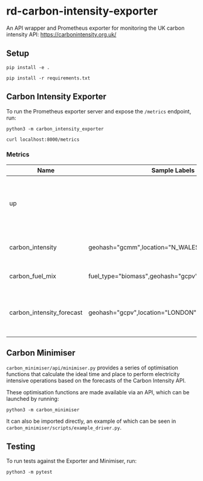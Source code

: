 # rd-carbon-intensity-exporter
An API wrapper and Prometheus exporter for monitoring the UK carbon intensity API: https://carbonintensity.org.uk/

## Setup
`pip install -e .`

`pip install -r requirements.txt`

## Carbon Intensity Exporter

To run the Prometheus exporter server and expose the `/metrics` endpoint, run:

`python3 -m carbon_intensity_exporter`

```
curl localhost:8000/metrics
```

### Metrics

Name     | Sample Labels | Sample Value | Description
---------|---------------|--------------|------------
up |  | 1 or 0 (bool) | Boolean set to true if metrics successfully scraped from carbon intensity API
carbon_intensity | geohash="gcmm",location="N_WALES" | 203.0 gCO2/kWh(float)| Carbon intensity of location in gCO2/kWh
carbon_fuel_mix | fuel_type="biomass",geohash="gcpv",location="LONDON" | 61.3 %(float)| Fuel mix percentage of location
carbon_intensity_forecast | geohash="gcpv",location="LONDON",time="+00:30" | 203.0 gCO2/kWh(float) | Forecast of carbon intensity of location in 30min intervals


## Carbon Minimiser
`carbon_minimiser/api/minimiser.py` provides a series of optimisation functions that calculate the ideal time and
place to perform electricity intensive operations based on the forecasts of the Carbon Intensity API.

These optimisation functions are made available via an API, which can be launched by running:

`python3 -m carbon_minimiser`

It can also be imported directly, an example of which can be seen in `carbon_minimiser/scripts/example_driver.py`.

## Testing

To run tests against the Exporter and Minimiser, run:

`python3 -m pytest`
